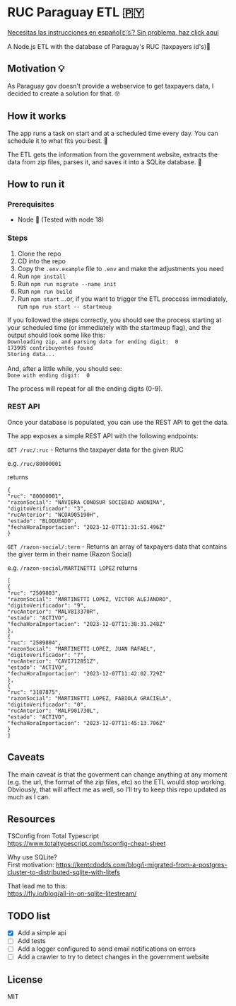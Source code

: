 # RUC Paraguay ETL 🇵🇾
[Necesitas las instrucciones en español🇪🇸? Sin problema, haz click aquí](README.es.md)

A Node.js ETL with the database of Paraguay's RUC (taxpayers id's)🏢

## Motivation 💡
As Paraguay gov doesn't provide a webservice to get taxpayers data, I decided to create a solution for that. 🤓

## How it works
The app runs a task on start and at a scheduled time every day. You can schedule it to what fits you best. 🔄

The ETL gets the information from the government website, extracts the data from zip files, parses it, and saves it into a SQLite database. 💾

## How to run it
### Prerequisites
- Node 🚀 (Tested with node 18)

### Steps
1. Clone the repo
2. CD into the repo
3. Copy the `.env.example` file to `.env` and make the adjustments you need
4. Run `npm install`
5. Run `npm run migrate --name init`
6. Run `npm run build`
7. Run `npm start`
...or, if you want to trigger the ETL proccess immediately, run `npm run start -- startmeup`

If you followed the steps correctly, you should see the process starting at your scheduled time (or immediately with the startmeup flag), and the output should look some like this:
<br>
`Downloading zip, and parsing data for ending digit:  0`<br>
`173995 contribuyentes found`<br>
`Storing data...`<br><br>
And, after a little while, you should see:<br>
`Done with ending digit:  0`


The process will repeat for all the ending digits (0-9).

### REST API
Once your database is populated, you can use the REST API to get the data.

The app exposes a simple REST API with the following endpoints:

`GET /ruc/:ruc` - Returns the taxpayer data for the given RUC

e.g. `/ruc/80000001` 

returns
```
{
"ruc": "80000001",
"razonSocial": "NAVIERA CONOSUR SOCIEDAD ANONIMA",
"digitoVerificador": "3",
"rucAnterior": "NCOA905190H",
"estado": "BLOQUEADO",
"fechaHoraImportacion": "2023-12-07T11:31:51.496Z"
}
```

`GET /razon-social/:term` - Returns an array of taxpayers data that contains the giver term in their name (Razon Social)

e.g. `/razon-social/MARTINETTI LOPEZ`
returns
```
[
{
"ruc": "2509803",
"razonSocial": "MARTINETTI LOPEZ, VICTOR ALEJANDRO",
"digitoVerificador": "9",
"rucAnterior": "MALV813370R",
"estado": "ACTIVO",
"fechaHoraImportacion": "2023-12-07T11:38:31.248Z"
},
{
"ruc": "2509804",
"razonSocial": "MARTINETTI LOPEZ, JUAN RAFAEL",
"digitoVerificador": "7",
"rucAnterior": "CAVI712851Z",
"estado": "ACTIVO",
"fechaHoraImportacion": "2023-12-07T11:42:02.729Z"
},
{
"ruc": "3187875",
"razonSocial": "MARTINETTI LOPEZ, FABIOLA GRACIELA",
"digitoVerificador": "0",
"rucAnterior": "MALF901730L",
"estado": "ACTIVO",
"fechaHoraImportacion": "2023-12-07T11:45:13.706Z"
}
]
```

## Caveats
The main caveat is that the goverment can change anything at any moment (e.g. the url, the format of the zip files, etc) so the ETL would stop working. Obviously, that will affect me as well, so I'll try to keep this repo updated as much as I can.

## Resources
TSConfig from Total Typescript<br>
https://www.totaltypescript.com/tsconfig-cheat-sheet

Why use SQLite?<br>
First motivation:
https://kentcdodds.com/blog/i-migrated-from-a-postgres-cluster-to-distributed-sqlite-with-litefs

That lead me to this:<br>
https://fly.io/blog/all-in-on-sqlite-litestream/

## TODO list
- [X] Add a simple api
- [ ] Add tests
- [ ] Add a logger configured to send email notifications on errors
- [ ] Add a crawler to try to detect changes in the government website

## License
MIT

